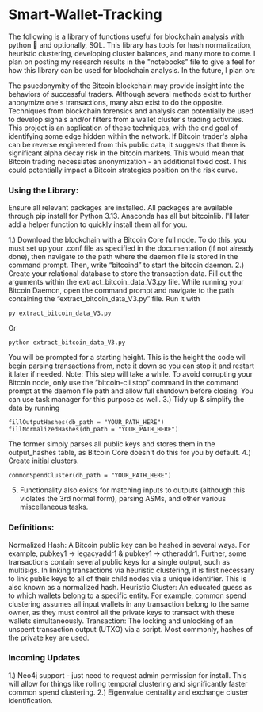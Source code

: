# Smart-Wallet-Tracking
The following is a library of functions useful for blockchain analysis with python 🐍 and optionally, SQL. This library has tools for hash normalization, heuristic clustering, developing cluster balances, and many more to come. I plan on posting my research results in the "notebooks" file to give a feel for how this library can be used for blockchain analysis. In the future, I plan on:

The psuedonymity of the Bitcoin blockchain may provide insight into the behaviors of successful traders. Although several methods exist to further anonymize one's transactions, many also exist to do the opposite. Techniques from blockchain forensics and analysis can potentially be used to develop signals and/or filters from a wallet cluster's trading activities. This project is an application of these techniques, with the end goal of identifying some edge hidden within the network. If Bitcoin trader's alpha can be reverse engineered from this public data, it suggests that there is significant alpha decay risk in the bitcoin markets. This would mean that Bitcoin trading necessiates anonymization - an additional fixed cost. This could potentially impact a Bitcoin strategies position on the risk curve.

### Using the Library:
Ensure all relevant packages are installed. All packages are available through pip install for Python 3.13. Anaconda has all but bitcoinlib. I'll later add a helper function to quickly install them all for you.

1.) Download the blockchain with a Bitcoin Core full node. To do this, you must set up your .conf file as specified in the documentation (if not already done), then navigate to the path where the daemon file is stored in the command prompt. Then, write “bitcoind” to start the bitcoin daemon.
2.) Create your relational database to store the transaction data. Fill out the arguments within the extract_bitcoin_data_V3.py file. While running your Bitcoin Daemon, open the command prompt and navigate to the path containing the “extract_bitcoin_data_V3.py” file. Run it with 
```
py extract_bitcoin_data_V3.py
```
Or
```
python extract_bitcoin_data_V3.py
```
You will be prompted for a starting height. This is the height the code will begin parsing transactions from, note it down so you can stop it and restart it later if needed.
Note: This step will take a while. To avoid corrupting your Bitcoin node, only use the “bitcoin-cli stop” command in the command prompt at the daemon file path and allow full shutdown before closing. You can use task manager for this purpose as well.
3.) Tidy up & simplify the data by running 
```
fillOutputHashes(db_path = "YOUR_PATH_HERE")
fillNormalizedHashes(db_path = "YOUR_PATH_HERE")
```
The former simply parses all public keys and stores them in the output_hashes table, as Bitcoin Core doesn't do this for you by default.
4.) Create initial clusters.
```
commonSpendCluster(db_path = "YOUR_PATH_HERE")
```
5. Functionality also exists for matching inputs to outputs (although this violates the 3rd normal form), parsing ASMs, and other various miscellaneous tasks.
### Definitions:
Normalized Hash:
A Bitcoin public key can be hashed in several ways. For example, pubkey1 -> legacyaddr1 & pubkey1 -> otheraddr1. Further, some transactions contain several public keys for a single output, such as multisigs. In linking transactions via heuristic clustering, it is first necessary to link public keys to all of their child nodes via a unique identifier. This is also known as a normalized hash.
Heuristic Cluster:
An educated guess as to which wallets belong to a specific entity. For example, common spend clustering assumes all input wallets in any transaction belong to the same owner, as they must control all the private keys to transact with these wallets simultaneously. 
Transaction:
The locking and unlocking of an unspent transaction output (UTXO) via a script. Most commonly, hashes of the private key are used. 
### Incoming Updates
1.) Neo4j support - just need to request admin permission for install. This will allow for things like rolling temporal clustering and significantly faster common spend clustering.
2.) Eigenvalue centrality and exchange cluster identification.
